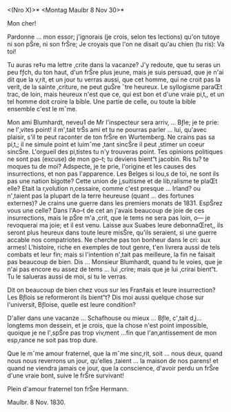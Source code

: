 <(Nro X)>* <Montag Maulbr 8 Nov 30>*

Mon cher!

Pardonne … mon essor; j'ignorais (je crois, selon tes lections) qu'on tutoye ni son pŠre, ni son frŠre; Je croyais que l'on ne disait qu'au chien (tu ris): Va toi!

Tu auras re‡u ma lettre ‚crite dans la vacanze? J'y redoute, que tu seras un peu fƒch‚ du ton haut, d'un frŠre plus jeune, mais je suis persuad‚ que je n'ai dit que la v‚rit‚ et un jour tu verras aussi, que cet homme, qui ne croit pas la verit‚ de la sainte ‚criture, ne peut guŠre ˆtre heureux. Le syllogisme paraŒt trac‚ de loin, mais heureux n'est que ce, qui est bon et d'une vraie pi‚t‚, et un tel homme doit croire la bible. Une partie de celle, ou toute la bible ensemble c'est le mˆme.

Mon ami Blumhardt, neveu1 de Mr l'inspecteur sera arriv‚ … Bƒle; je te prie: ne l'‚vites point! il m'‚tait trŠs ami et tu ne pourras parler … lui, qu'avec plaisir, s'il te peut raconter de ton frŠre en Wurtemberg. Ne crains pas sa pi‚t‚; il ne simule point et luimˆme ‚tant sincŠre il peut ‚stimer un coeur sincŠre. L'orgueil des pi‚tistes tu n'y trouveras point. 
Tes opinions politiques ne sont pas (excuse) de mon go–t; tu deviens bient“t jacobin. Ris tu? te moques tu de moi? Adspecte, je te prie, l'origine et les causes des insurrections, et non pas l'apparence. 
Les Belges si lou‚s de toi, ne sont ils pas une nation bigotte? Cette union de j‚suitisme et de lib‚ralisme te plaŒt elle? Etait la r‚volution n‚cessaire, comme c'est presque … Irland? ou n'‚taient pas la plupart de la terre heureuse (quant … des fortunes externes)? Je crains une guerre dans les premiers monats de 1831. EspŠrez vous une celle? Dans l'Ao–t de cet an j'avais beaucoup de joie de ces insurrections, mais le pŠre m'a ‚crit, que le tems ne sera pas loin, o— je revoquerai ma joie; et il est venu. Laisse aux Suabes leure debonnaŒret‚, ils seront plus heureux dans toute leure misŠre, qu'ils seraient, si une guerre accable nos compatriotes. Ne cherche pas ton bonheur dans le cri: aux armes! L'histoire, riche en exemples de tout genre, t'en livrera aussi de tels combats et leur fin; mais si l'intention n'‚tait pas meilleure, la fin ne faisait pas beaucoup de bien. 
Dis … Monsieur Blumhardt, quand tu le voies, que je n'ai pas encore eu assez de tems … lui ‚crire; mais que je lui ‚crirai bient“t. Tu le salueras aussi de moi, si tu le verras.

Dit on beaucoup de bien chez vous sur les Fran‡ais et leure insurrection? Les Bƒlois se reformeront ils bient“t? Dis moi aussi quelque chose sur l'universit‚ Bƒloise, quelle est leure condition?

D'aller dans une vacanze … Schafhouse ou mieux … Bƒle, c'‚tait d‚j… longtems mon dessein, et je crois, que la chose n'est point impossible, quoique je ne l'‚spŠre pas trop viv‚ment …fin que l'an‚antissement de mon esp‚rance ne soit pas trop dure.

Que le mˆme amour fraternel, que la mˆme sinc‚rit‚ soit … nous deux, quand nous nous reverrons un jour, qu'elles ‚taient … la maison de nos parens! et quand ne viendra jamais ce jour, que la conscience, d'avoir perdu un frŠre d'une vraie bont‚ suive le frŠre survivant!

Plein d'amour fraternel
 ton frŠre Hermann.

Maulbr. 8 Nov. 1830.
